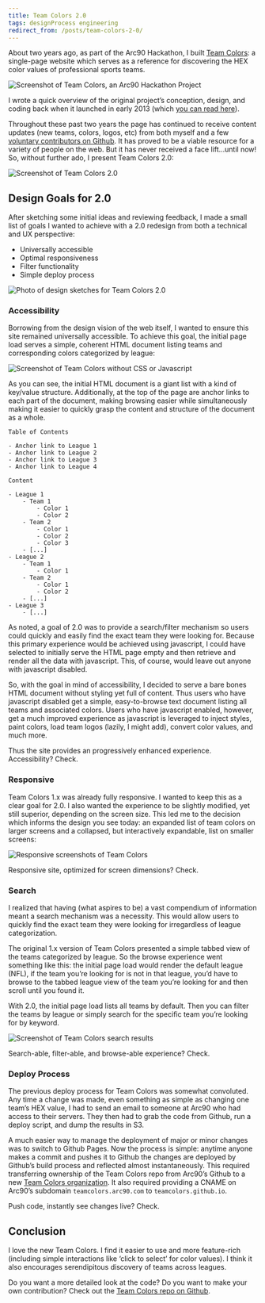 ```yaml
---
title: Team Colors 2.0
tags: designProcess engineering
redirect_from: /posts/team-colors-2-0/
---
```


About two years ago, as part of the Arc90 Hackathon, I built [Team Colors](http://teamcolors.arc90.com/): a single-page website which serves as a reference for discovering the HEX color values of professional sports teams.

![Screenshot of Team Colors, an Arc90 Hackathon Project](/images/2013/team-colors.png)

I wrote a quick overview of the original project’s conception, design, and coding back when it launched in early 2013 (which [you can read here](http://jim-nielsen.com/blog/posts/teamcolors/)).

Throughout these past two years the page has continued to receive content updates (new teams, colors, logos, etc) from both myself and a few [voluntary contributors on Github](https://github.com/teamcolors/teamcolors.github.io/pulls?q=is%3Apr+is%3Aclosed). It has proved to be a viable resource for a variety of people on the web. But it has never received a face lift...until now! So, without further ado, I present Team Colors 2.0:

![Screenshot of Team Colors 2.0](/images/2015/team-colors-2.png)

## Design Goals for 2.0

After sketching some initial ideas and reviewing feedback, I made a small list of goals I wanted to achieve with a 2.0 redesign from both a technical and UX perspective:

- Universally accessible
- Optimal responsiveness
- Filter functionality
- Simple deploy process

![Photo of design sketches for Team Colors 2.0](/images/2015/team-colors-sketches.jpg)


### Accessibility

Borrowing from the design vision of the web itself, I wanted to ensure this site remained universally accessible. To achieve this goal, the initial page load serves a simple, coherent HTML document listing teams and corresponding colors categorized by league:

![Screenshot of Team Colors without CSS or Javascript](/images/2015/team-colors-no-styles.png)

As you can see, the initial HTML document is a giant list with a kind of key/value structure. Additionally, at the top of the page are anchor links to each part of the document, making browsing easier while simultaneously making it easier to quickly grasp the content and structure of the document as a whole.

```
Table of Contents

- Anchor link to League 1
- Anchor link to League 2
- Anchor link to League 3
- Anchor link to League 4

Content

- League 1
    - Team 1
        - Color 1
        - Color 2
    - Team 2
        - Color 1
        - Color 2
        - Color 3
    - [...]
- League 2
    - Team 1
        - Color 1
    - Team 2
        - Color 1
        - Color 2
    - [...]
- League 3
    - [...]
```

As noted, a goal of 2.0  was to provide a search/filter mechanism so users could quickly and easily find the exact team they were looking for. Because this primary experience would be achieved using javascript, I could have selected to initially serve the HTML page empty and then retrieve and render all the data with javascript. This, of course, would leave out anyone with javascript disabled.

So, with the goal in mind of accessibility, I decided to serve a bare bones HTML document without styling yet full of content. Thus users who have javascript disabled get a simple, easy-to-browse text document listing all teams and associated colors. Users who have javascript enabled, however, get a much improved experience as javascript is leveraged to inject styles, paint colors, load team logos (lazily, I might add), convert color values, and much more.

Thus the site provides an progressively enhanced experience. Accessibility? Check.


### Responsive

Team Colors 1.x was already fully responsive. I wanted to keep this as a clear goal for 2.0. I also wanted the experience to be slightly modified, yet still superior, depending on the screen size. This led me to the decision which informs the design you see today: an expanded list of team colors on larger screens and a collapsed, but interactively expandable, list on smaller screens:

![Responsive screenshots of Team Colors](/images/2015/team-colors-responsive.png)

Responsive site, optimized for screen dimensions? Check.

### Search

I realized that having (what aspires to be) a vast compendium of information meant a search mechanism was a necessity. This would allow users to quickly find the exact team they were looking for irregardless of league categorization.

The original 1.x version of Team Colors presented a simple tabbed view of the teams categorized by league. So the browse experience went something like this: the initial page load would render the default league (NFL), if the team you’re looking for is not in that league, you’d have to browse to the tabbed league view of the team you’re looking for and then scroll until you found it.

With 2.0, the initial page load lists all teams by default. Then you can filter the teams by league or simply search for the specific team you’re looking for by keyword.

![Screenshot of Team Colors search results](/images/2015/team-colors-search.png)

Search-able, filter-able, and browse-able experience? Check.

### Deploy Process

The previous deploy process for Team Colors was somewhat convoluted. Any time a change was made, even something as simple as changing one team’s HEX value, I had to send an email to someone at Arc90 who had access to their servers. They then had to grab the code from Github, run a deploy script, and dump the results in S3.

A much easier way to manage the deployment of major or minor changes was to switch to Github Pages. Now the process is simple: anytime anyone makes a commit and pushes it to Github the changes are deployed by Github’s build process and reflected almost instantaneously. This required transferring ownership of the Team Colors repo from Arc90’s Github to a new [Team Colors organization](https://github.com/teamcolors/teamcolors.github.io). It also required providing a CNAME on Arc90’s subdomain `teamcolors.arc90.com` to `teamcolors.github.io`.

Push code, instantly see changes live? Check.


## Conclusion

I love the new Team Colors. I find it easier to use and more feature-rich (including simple interactions like ‘click to select’ for color values). I think it also encourages serendipitous discovery of teams across leagues.

Do you want a more detailed look at the code? Do you want to make your own contribution? Check out the [Team Colors repo on Github](https://github.com/teamcolors/teamcolors.github.io).
